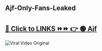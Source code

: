 
 ## Ajf-Only-Fans-Leaked

# <h2><a href="https://clipsfans.com/Ajf&ref=git">🔗 Click to LINKS ⏩⏩ 👉 🟢 Ajf </a></h2>

<a href="https://clipsfans.com/Ajf&ref=git" rel="nofollow" data-target="animated-image.originalLink"><img src="https://i.ibb.co.com/xMMVF88/686577567.gif" alt="Viral Video Original" style="max-width: 100%; display: inline-block;" data-target="animated-image.originalImage"></a>
